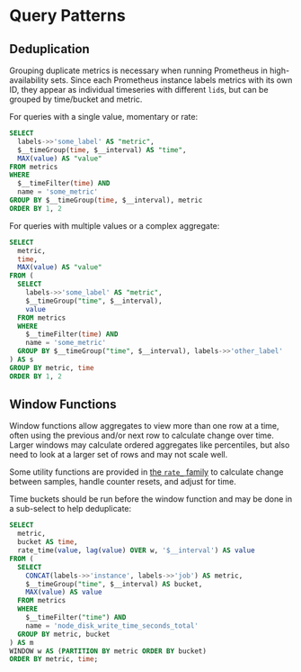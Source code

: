 # Query Patterns

## Deduplication

Grouping duplicate metrics is necessary when running Prometheus in high-availability sets. Since each Prometheus
instance labels metrics with its own ID, they appear as individual timeseries with different `lid`s, but can be
grouped by time/bucket and metric.

For queries with a single value, momentary or rate:

```sql
SELECT
  labels->>'some_label' AS "metric",
  $__timeGroup(time, $__interval) AS "time",
  MAX(value) AS "value"
FROM metrics
WHERE
  $__timeFilter(time) AND
  name = 'some_metric'
GROUP BY $__timeGroup(time, $__interval), metric
ORDER BY 1, 2
```

For queries with multiple values or a complex aggregate:

```sql
SELECT
  metric,
  time,
  MAX(value) AS "value"
FROM (
  SELECT
    labels->>'some_label' AS "metric",
    $__timeGroup("time", $__interval),
    value
  FROM metrics
  WHERE
    $__timeFilter(time) AND
    name = 'some_metric'
  GROUP BY $__timeGroup("time", $__interval), labels->>'other_label'
) AS s
GROUP BY metric, time
ORDER BY 1, 2
```

## Window Functions

Window functions allow aggregates to view more than one row at a time, often using the previous and/or next row
to calculate change over time. Larger windows may calculate ordered aggregates like percentiles, but also need to
look at a larger set of rows and may not scale well.

Some utility functions are provided in [the `rate_` family](../schema/utils/rate.sql) to calculate change between
samples, handle counter resets, and adjust for time.

Time buckets should be run before the window function and may be done in a sub-select to help deduplicate:

```sql
SELECT
  metric,
  bucket AS time,
  rate_time(value, lag(value) OVER w, '$__interval') AS value
FROM (
  SELECT
    CONCAT(labels->>'instance', labels->>'job') AS metric,
    $__timeGroup("time", $__interval) AS bucket,
    MAX(value) AS value
  FROM metrics
  WHERE
    $__timeFilter("time") AND
    name = 'node_disk_write_time_seconds_total'
  GROUP BY metric, bucket
) AS m
WINDOW w AS (PARTITION BY metric ORDER BY bucket)
ORDER BY metric, time;
```

